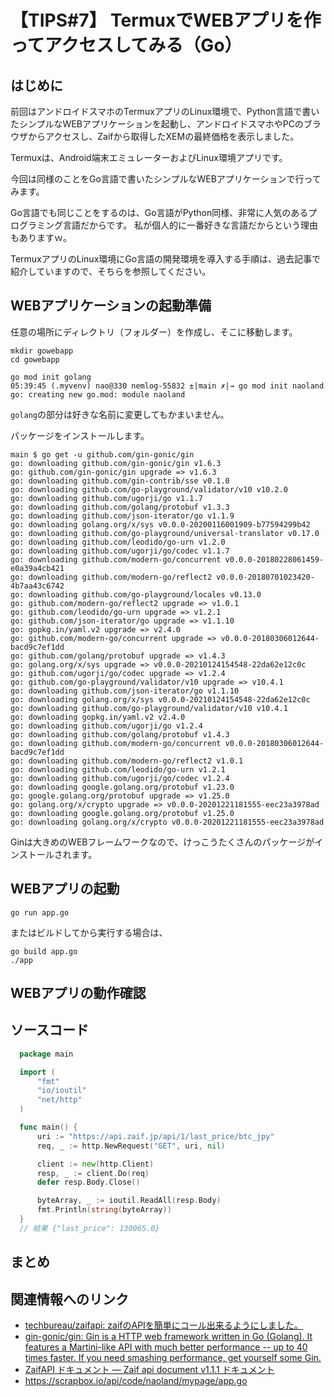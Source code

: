 # 【TIPS#7】 TermuxでWEBアプリを作ってアクセスしてみる（Go）

## はじめに

前回はアンドロイドスマホのTermuxアプリのLinux環境で、Python言語で書いたシンプルなWEBアプリケーションを起動し、アンドロイドスマホやPCのブラウザからアクセスし、Zaifから取得したXEMの最終価格を表示しました。

Termuxは、Android端末エミュレーターおよびLinux環境アプリです。

今回は同様のことをGo言語で書いたシンプルなWEBアプリケーションで行ってみます。

Go言語でも同じことをするのは、Go言語がPython同様、非常に人気のあるプログラミング言語だからです。
私が個人的に一番好きな言語だからという理由もありますｗ。

TermuxアプリのLinux環境にGo言語の開発環境を導入する手順は、過去記事で紹介していますので、そちらを参照してください。

## WEBアプリケーションの起動準備

任意の場所にディレクトリ（フォルダー）を作成し、そこに移動します。

```
mkdir gowebapp
cd gowebapp
```
```
go mod init golang
05:39:45 (.myvenv) nao@330 nemlog-55832 ±|main ✗|→ go mod init naoland
go: creating new go.mod: module naoland

```
`golang`の部分は好きな名前に変更してもかまいません。


パッケージをインストールします。

```
main $ go get -u github.com/gin-gonic/gin
go: downloading github.com/gin-gonic/gin v1.6.3
go: github.com/gin-gonic/gin upgrade => v1.6.3
go: downloading github.com/gin-contrib/sse v0.1.0
go: downloading github.com/go-playground/validator/v10 v10.2.0
go: downloading github.com/ugorji/go v1.1.7
go: downloading github.com/golang/protobuf v1.3.3
go: downloading github.com/json-iterator/go v1.1.9
go: downloading golang.org/x/sys v0.0.0-20200116001909-b77594299b42
go: downloading github.com/go-playground/universal-translator v0.17.0
go: downloading github.com/leodido/go-urn v1.2.0
go: downloading github.com/ugorji/go/codec v1.1.7
go: downloading github.com/modern-go/concurrent v0.0.0-20180228061459-e0a39a4cb421
go: downloading github.com/modern-go/reflect2 v0.0.0-20180701023420-4b7aa43c6742
go: downloading github.com/go-playground/locales v0.13.0
go: github.com/modern-go/reflect2 upgrade => v1.0.1
go: github.com/leodido/go-urn upgrade => v1.2.1
go: github.com/json-iterator/go upgrade => v1.1.10
go: gopkg.in/yaml.v2 upgrade => v2.4.0
go: github.com/modern-go/concurrent upgrade => v0.0.0-20180306012644-bacd9c7ef1dd
go: github.com/golang/protobuf upgrade => v1.4.3
go: golang.org/x/sys upgrade => v0.0.0-20210124154548-22da62e12c0c
go: github.com/ugorji/go/codec upgrade => v1.2.4
go: github.com/go-playground/validator/v10 upgrade => v10.4.1
go: downloading github.com/json-iterator/go v1.1.10
go: downloading golang.org/x/sys v0.0.0-20210124154548-22da62e12c0c
go: downloading github.com/go-playground/validator/v10 v10.4.1
go: downloading gopkg.in/yaml.v2 v2.4.0
go: downloading github.com/ugorji/go v1.2.4
go: downloading github.com/golang/protobuf v1.4.3
go: downloading github.com/modern-go/concurrent v0.0.0-20180306012644-bacd9c7ef1dd
go: downloading github.com/modern-go/reflect2 v1.0.1
go: downloading github.com/leodido/go-urn v1.2.1
go: downloading github.com/ugorji/go/codec v1.2.4
go: downloading google.golang.org/protobuf v1.23.0
go: google.golang.org/protobuf upgrade => v1.25.0
go: golang.org/x/crypto upgrade => v0.0.0-20201221181555-eec23a3978ad
go: downloading google.golang.org/protobuf v1.25.0
go: downloading golang.org/x/crypto v0.0.0-20201221181555-eec23a3978ad
```
Ginは大きめのWEBフレームワークなので、けっこうたくさんのパッケージがインストールされます。


## WEBアプリの起動

```
go run app.go
```

またはビルドしてから実行する場合は、

```
go build app.go
./app
```

## WEBアプリの動作確認

## ソースコード
```go
  package main

  import (
      "fmt"
      "io/ioutil"
      "net/http"
  )

  func main() {
      uri := "https://api.zaif.jp/api/1/last_price/btc_jpy"
      req, _ := http.NewRequest("GET", uri, nil)

      client := new(http.Client)
      resp, _ := client.Do(req)
      defer resp.Body.Close()

      byteArray, _ := ioutil.ReadAll(resp.Body)
      fmt.Println(string(byteArray))
  }
  // 結果 {"last_price": 130065.0}
```

## まとめ

## 関連情報へのリンク

- [techbureau/zaifapi: zaifのAPIを簡単にコール出来るようにしました。](https://github.com/techbureau/zaifapi)
- [gin-gonic/gin: Gin is a HTTP web framework written in Go (Golang). It features a Martini-like API with much better performance -- up to 40 times faster. If you need smashing performance, get yourself some Gin.](https://github.com/)
- [ZaifAPI ドキュメント — Zaif api document v1.1.1 ドキュメント](https://techbureau-api-document.readthedocs.io/ja/latest/index.html)
- https://scrapbox.io/api/code/naoland/mypage/app.go


